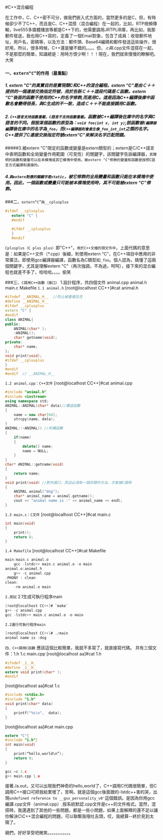 #C++混合編程


 在工作中，C、C++密不可分，做我們嵌入式方面的，當然更多的是C，但，有時候卻少不了C++，而且是C、C++混搭（混合編程）在一起的，比如，RTP視頻傳輸，live555多媒體播放等都是C++下的，他需要調用JRTPLIB庫，再比如，我那郵件發送，我也用C++寫的，定義了一個Email對象，包含了成員：收發郵件地址，用戶名，密碼等，以及方法：郵件頭、Base64編碼和郵件發送這些操作，很好用，所以，很多時候，C++還是蠻不錯的。。。。但，*.c與*.cpp文件混搭在一起，不是那麼的簡單，知識總是：用時方恨少啊！！！現在，我們就來慢慢的瞭解吧。大笑

### `一、extern“C”的作用（最重點）`
##### 1. extern "C"的真實目的是實現類C和C++的混合編程。extern “C”是由Ｃ＋＋提供的一個連接交換指定符號，用於告訴Ｃ＋＋這段代碼是Ｃ函數。extern “C”後面的函數不使用的C++的名字修飾,而是用C。這是因為C++編譯後庫中函數名會變得很長，與C生成的不一致，造成Ｃ＋＋不能直接調用C函數。
##### 2. `C++語言支持函數重載，C語言不支持函數重載`。函數被C++編譯後在庫中的名字與C語言的不同。假設某個函數的原型為：`void foo(int x, int y)`;該函數被`C編譯器編`譯後在庫中的名字為`_foo`，而`C++編譯器則會產生像_foo_int_int`之類的名字。C++提供了C連接交換指定符號extern“C”來解決名字匹配問題。
#####3.被extern "C"限定的函數或變量是extern類型的；extern是C/C++語言中表明函數和全局變量作用範圍（可見性）的關鍵字，該關鍵字告訴編譯器，`其聲明的函數和變量可以在本模塊或其它模塊中使用。被extern "C"修飾的變量和函數是按照C語言方式編譯和連接的。`

##### 4.`與extern對應的關鍵字是static`，被它修飾的全局變量和函數只能在本模塊中使用。因此，一個函數或變量只可能被本模塊使用時，其不可能被extern “C”修飾。

###二、`extern“C”與__cplusplus`
```c
#ifdef __cplusplus
   extern "C" {
   #endif

   #ifdef __cplusplus
   }
   #endif
```

`Cplusplus（C plus plus）`即"C++"，`用於C++文檔的頭文件中`，上面代碼的意思是：如果是C++文件（*.cpp）後綴，則使用extern “C”，在C++項目中應用的非常廣泛。即使用gcc編譯器編譯，函數名為C類型如`_foo`。個人認為，搞懂了這兩個關鍵字，尤其是理解extern "C"（再次強調，不為過，呵呵），接下來的混合編程也就差不多了，哈哈哈。。。。偷笑

###三、`C調用C++函數（接口）`
1.設計程序，共四個文件
animal.cpp animal.h  main.c Makefile
`1.1 animal.h`
[root@localhost CC++]#cat animal.h
```cpp
#ifndef __ANIMAL_H__  //防止被重複包含
#define __ANIMAL_H__
#ifdef __cplusplus
extern "C" {
#endif
class ANIMAL{
public:
    ANIMAL(char* );
    ~ANIMAL();
    char* getname(void);
private:
    char* name;
};
void print(void);
#ifdef __cplusplus
}
#endif
#endif  // __ANIMAL_H__
```
`1.2 animal.cpp：C++文件`
[root@localhost CC++]#cat animal.cpp
```cpp
#include "animal.h"
#include <iostream>
using namespace std;
ANIMAL::ANIMAL(char* data)//構造函數
{
    name = new char[64];
    strcpy(name, data);
}
ANIMAL::~ANIMAL() //析構函數
{
    if(name)
    {
        delete[] name;
        name = NULL;
    }
}
char* ANIMAL::getname(void)
{
    return name;
}
void print(void) //對外接口，而且必須有一個非類中方法，才能被C調用
{
    ANIMAL animal("dog");
    char* animal_name = animal.getname();
    cout << "animal name is :" << animal_name << endl;
}
```

`1.3 main.c：C文件`
[root@localhost CC++]#cat main.c
```cpp
int main(void)
{
    print();
    return 0;
}
```
`1.4 Makefile`
[root@localhost CC++]#cat Makefile

```c
main:main.c animal.o
    gcc -lstdc++ main.c animal.o -o main
animal.o:animal.h
    g++ -c animal.cpp
.PHONY : clean
clean:
    -rm animal.o main
```

`2.測試`
2.1生成可執行程序main
```c
[root@localhost CC++]# `make`
g++ -c animal.cpp
gcc -lstdc++ main.c animal.o -o main
```
`2.2運行可執行程序main`
```c
[root@localhost CC++]# ./main
animal name is :dog
```
`四、C++調用C函數`
應該這個比較簡單，我就不多寫了，就直接寫代碼。
共有三個文件：1.h 1.c  main.cpp
[root@localhost aa]#cat 1.h
```c
#ifndef _1__H_
#define _1__H_
extern void print(char* );
#endif
```
[root@localhost aa]#cat 1.c
```c
#include <stdio.h>
#include "1.h"
void print(char* data)
{
    printf("%s\n",  data);
}
```
[root@localhost aa]#cat main.cpp
```c
extern "C"{
#include "1.h"}
int main(void)
{
    print(“hello,world\n”);
    return 0;
}
```
```c
gcc –c 1.c
g++ main.cpp 1.o
```
接著./a.out，又可以出現我們神奇的hello,world了，C++調用C代碼很簡單，但C調用C++接口可把我給累壞了，苦啊。就是這個gcc後面跟的-lstdc++害的哭，出現`undefined reference to __gxx_personality_v0'`這個錯誤。是因為你用gcc編譯.cpp文件（animal.cpp）.按系統默認.cpp文件是c++的文件格式。當然，混搭時，我還遇到了其他的一些問題，都是一些小問題，如果上面解釋的還不足以讓你解決C\C++混合編程的問題，可以聯繫我哦吐舌頭，哎，我總算--終於見到太陽了。

親們，好好享受吧微笑。。。。。。。。。。。

